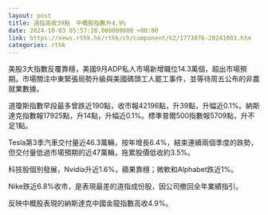 ```yaml
---
layout: post
title: 道指高收39點　中概股指數升4.9%
date: 2024-10-03 05:57:28.000000000 +08:00
link: https://news.rthk.hk/rthk/ch/component/k2/1773076-20241003.htm
categories: rthk
---
```


美股3大指數反覆靠穩，美國9月ADP私人市場新增職位14.3萬個，超出市場預期。市場關注中東緊張局勢升級與美國碼頭工人罷工事件，並等待周五公布的非農就業數據。

道瓊斯指數早段最多曾跌近190點，收市報42196點，升39點，升幅近0.1%。納斯達克指數報17925點，升14點，升幅近0.1%。標準普爾500指數報5709點，升不足1點。

Tesla第3季汽車交付量近46.3萬輛，按年增長6.4%，結束連續兩個季度的跌勢，但交付量低過市場預期的近47萬輛，拖累股價低收約3.5%。

科技股個別發展，Nvidia升近1.6%，蘋果靠穩；微軟和Alphabet跌近1%。

Nike跌近6.8%收市，是表現最差的道指成份股，因公司撤回全年業績指引。

反映中概股表現的納斯達克中國金龍指數高收4.9%。

